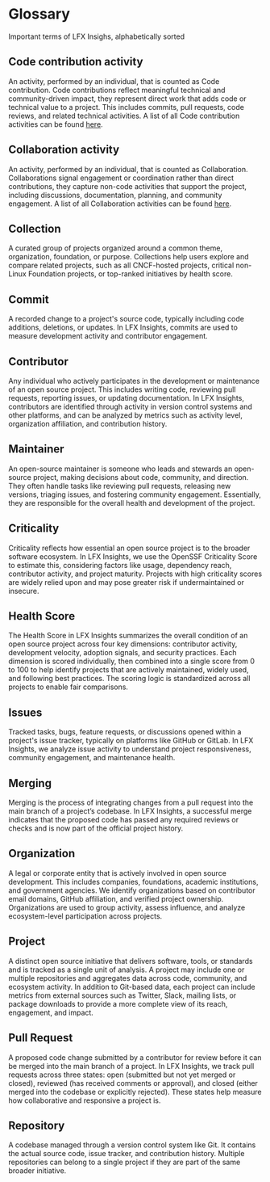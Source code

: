 # Glossary
Important terms of LFX Insighs, alphabetically sorted

## Code contribution activity
An activity, performed by an individual, that is counted as Code contribution. Code contributions reflect meaningful technical and community-driven impact, they represent direct work that adds code or technical value to a project. This includes commits, pull requests, code reviews, and related technical activities. A list of all Code contribution activities can be found [here](https://github.com/linuxfoundation/insights/blob/main/frontend/docs/introduction/contributions/index.md#tracked-code-contribution-types).

## Collaboration activity
An activity, performed by an individual, that is counted as Collaboration. Collaborations signal engagement or coordination rather than direct contributions, they capture non-code activities that support the project, including discussions, documentation, planning, and community engagement. A list of all Collaboration activities can be found [here](https://github.com/linuxfoundation/insights/blob/main/frontend/docs/introduction/contributions/index.md#tracked-collaboration-types).

## Collection
A curated group of projects organized around a common theme, organization, foundation, or purpose. Collections help users explore and compare related projects, such as all CNCF-hosted projects, critical non-Linux Foundation projects, or top-ranked initiatives by health score.

## Commit
A recorded change to a project's source code, typically including code additions, deletions, or updates. In LFX Insights, commits are used to measure development activity and contributor engagement. 

## Contributor
Any individual who actively participates in the development or maintenance of an open source project. This includes writing code, reviewing pull requests, reporting issues, or updating documentation. In LFX Insights, contributors are identified through activity in version control systems and other platforms, and can be analyzed by metrics such as activity level, organization affiliation, and contribution history.

## Maintainer
An open-source maintainer is someone who leads and stewards an open-source project, making decisions about code, community, and direction. They often handle tasks like reviewing pull requests, releasing new versions, triaging issues, and fostering community engagement. Essentially, they are responsible for the overall health and development of the project.

## Criticality
Criticality reflects how essential an open source project is to the broader software ecosystem. In LFX Insights, we use the OpenSSF Criticality Score to estimate this, considering factors like usage, dependency reach, contributor activity, and project maturity. Projects with high criticality scores are widely relied upon and may pose greater risk if undermaintained or insecure.

## Health Score
The Health Score in LFX Insights summarizes the overall condition of an open source project across four key dimensions: contributor activity, development velocity, adoption signals, and security practices. Each dimension is scored individually, then combined into a single score from 0 to 100 to help identify projects that are actively maintained, widely used, and following best practices. The scoring logic is standardized across all projects to enable fair comparisons.

## Issues
Tracked tasks, bugs, feature requests, or discussions opened within a project's issue tracker, typically on platforms like GitHub or GitLab. In LFX Insights, we analyze issue activity to understand project responsiveness, community engagement, and maintenance health.

## Merging
Merging is the process of integrating changes from a pull request into the main branch of a project’s codebase. In LFX Insights, a successful merge indicates that the proposed code has passed any required reviews or checks and is now part of the official project history.

## Organization
A legal or corporate entity that is actively involved in open source development. This includes companies, foundations, academic institutions, and government agencies. We identify organizations based on contributor email domains, GitHub affiliation, and verified project ownership. Organizations are used to group activity, assess influence, and analyze ecosystem-level participation across projects.

## Project
A distinct open source initiative that delivers software, tools, or standards and is tracked as a single unit of analysis. A project may include one or multiple repositories and aggregates data across code, community, and ecosystem activity. In addition to Git-based data, each project can include metrics from external sources such as Twitter, Slack, mailing lists, or package downloads to provide a more complete view of its reach, engagement, and impact.

## Pull Request
A proposed code change submitted by a contributor for review before it can be merged into the main branch of a project. In LFX Insights, we track pull requests across three states: open (submitted but not yet merged or closed), reviewed (has received comments or approval), and closed (either merged into the codebase or explicitly rejected). These states help measure how collaborative and responsive a project is.

## Repository
A codebase managed through a version control system like Git. It contains the actual source code, issue tracker, and contribution history. Multiple repositories can belong to a single project if they are part of the same broader initiative.
